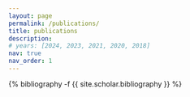 ```yaml
---
layout: page
permalink: /publications/
title: publications
description: 
# years: [2024, 2023, 2021, 2020, 2018]
nav: true
nav_order: 1
---
```

<!-- _pages/publications.md -->
<div class="publications">

<!-- {%- for y in page.years %}
  <h2 class="year">{{y}}</h2>
  
{% endfor %} -->
{% bibliography -f {{ site.scholar.bibliography }}  %}
</div>


<!-- {%- for y in page.years %}
  <h2 class="year">{{y}}</h2>
  {% bibliography -f {{ site.scholar.bibliography }} -q @*[year={{y}}]* %}
{% endfor %}

</div> -->
